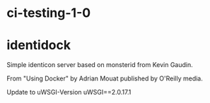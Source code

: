 # ci-testing-1-0

identidock
==========

Simple identicon server based on monsterid from Kevin Gaudin.

From "Using Docker" by Adrian Mouat published by O'Reilly media.

Update to uWSGI-Version uWSGI==2.0.17.1 


